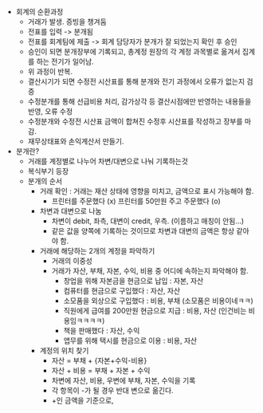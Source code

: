 - 회계의 순환과정
  - 거래가 발생. 증빙을 챙겨둠
  - 전표를 입력 -> 분개됨
  - 전표를 회계팀에 제출 -> 회계 담당자가 분개가 잘 되었는지 확인 후 승인
  - 승인이 되면 분개장부에 기록되고, 총계정 원장의 각 계정 과목별로 옮겨서 집계를 하는 전기가 일어남.
  - 위 과정이 반복.
  - 결산시기가 되면 수정전 시산표를 통해 분개와 전기 과정에서 오류가 없는지 검증
  - 수정분개를 통해 선급비용 처리, 감가상각 등 결산시점에만 반영하는 내용들을 반영, 오류 수정
  - 수정분개와 수정전 시산표 금액이 합쳐진 수정후 시산표를 작성하고 장부를 마감.
  - 재무상태표와 손익계산서 만들기.
- 분개란?
  - 거래를 계정별로 나누어 차변/대변으로 나눠 기록하는것
  - 복식부기 등장
  - 분개의 순서
    - 거래 확인 : 거래는 재산 상태에 영향을 미치고, 금액으로 표시 가능해야 함.
      - 프린터를 주문했다 (x) 프린터를 50만원 주고 주문했다 (o)
    - 차변과 대변으로 나눔
      - 차변이 debit, 좌측, 대변이 credit, 우측. (이름하고 매칭이 안됨...)
      - 같은 값을 양쪽에 기록하는 것이므로 차변과 대변의 금액은 항상 같아야 함.
    - 거래에 해당하는 2개의 계정을 파악하기
      - 거래의 이중성
      - 거래가 자산, 부채, 자본, 수익, 비용 중 어디에 속하는지 파악해야 함.
        - 창업을 위해 자본금을 현금으로 납입 : 자본, 자산
        - 컴퓨터를 현금으로 구입했다 : 자산, 자산
        - 소모품을 외상으로 구입했다 : 비용, 부채 (소모품은 비용이네ㅋㅋ)
        - 직원에게 급여를 200만원 현금으로 지급 : 비용, 자산 (인건비는 비용임ㅋㅋㅋㅋ)
        - 책을 판매했다 : 자산, 수익
        - 앱무를 위해 택시를 현금으로 이용 : 비용, 자산
    - 계정의 위치 찾기
      - 자산 = 부채 + {자본+수익-비용}
      - 자산 + 비용 = 부채 + 자본 + 수익
      - 차변에 자산, 비용, 우변에 부채, 자본, 수익을 기록
      - 각 항목이 -가 될 경우 반대 변으로 옮긴다.
      - +인 금액을 기준으로, 
        
  
